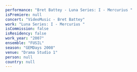 ```yaml
---
performance: "Bret Battey - Luna Series: I - Mercurius "
isPremiere: null
concert: "VideoMusic - Bret Battey"
work: "Luna Series: I - Mercurius "
isCommission: false
isResidency: false
work_year: "2007"
ensemble: "FUSIL"
season: "GEMDays 2008"
venue: "Drama Studio 1"
person: null
country: null
---
```


